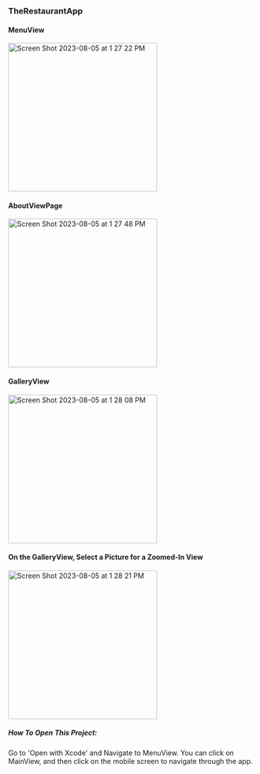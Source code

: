 ### TheRestaurantApp

#### MenuView
<img width="302" alt="Screen Shot 2023-08-05 at 1 27 22 PM" src="https://github.com/nsb229/TheRestaurantApp/assets/126029768/b77be581-a38c-4fb9-9c5d-e22210b449be">

#### AboutViewPage
<img width="302" alt="Screen Shot 2023-08-05 at 1 27 48 PM" src="https://github.com/nsb229/TheRestaurantApp/assets/126029768/117a39c3-c134-404d-be74-7404645d0daf">

#### GalleryView
<img width="302" alt="Screen Shot 2023-08-05 at 1 28 08 PM" src="https://github.com/nsb229/TheRestaurantApp/assets/126029768/b130d37a-e01d-4d27-a671-08d143f3f1de">

#### On the GalleryView, Select a Picture for a Zoomed-In View
<img width="302" alt="Screen Shot 2023-08-05 at 1 28 21 PM" src="https://github.com/nsb229/TheRestaurantApp/assets/126029768/62eb59c1-d41b-4566-82b0-6f2a05875f59">

##### How To Open This Project:
Go to 'Open with Xcode' and Navigate to MenuView. You can click on MainView, and then click on the mobile screen to navigate through the app. 
